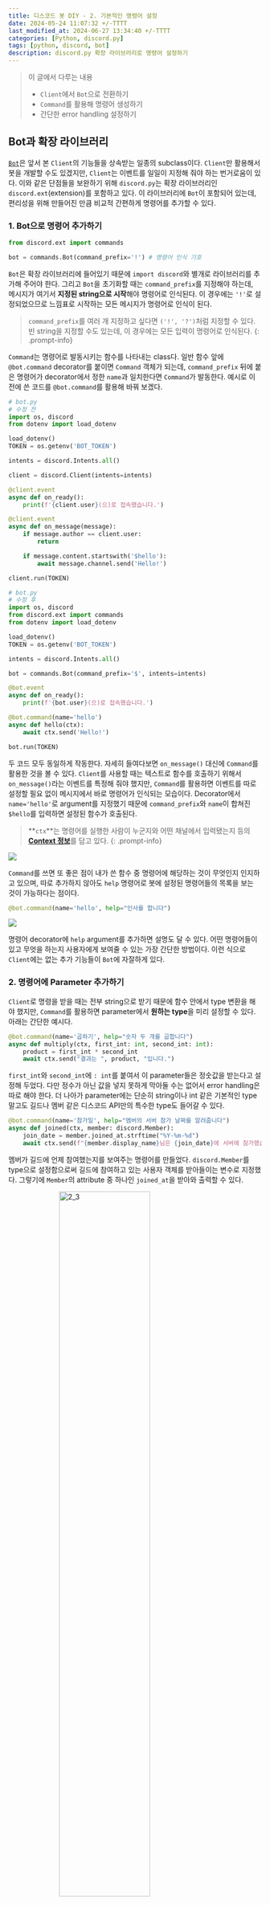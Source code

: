 ```yaml
---
title: 디스코드 봇 DIY - 2. 기본적인 명령어 설정
date: 2024-05-24 11:07:32 +/-TTTT
last_modified_at: 2024-06-27 13:34:40 +/-TTTT
categories: [Python, discord.py]
tags: [python, discord, bot]
description: discord.py 확장 라이브러리로 명령어 설정하기
---
```


> 이 글에서 다루는 내용
> - `Client`에서 `Bot`으로 전환하기
> - `Command`를 활용해 명령어 생성하기
> - 간단한 error handling 설정하기

## Bot과 확장 라이브러리

[`Bot`](https://discordpy.readthedocs.io/en/stable/ext/commands/api.html?#bot)은 앞서 본 `Client`의 기능들을 상속받는 일종의 subclass이다. `Client`만 활용해서 봇을 개발할 수도 있겠지만, `Client`는 이벤트를 일일이 지정해 줘야 하는 번거로움이 있다. 이와 같은 단점들을 보완하기 위해 `discord.py`는 확장 라이브러리인 `discord.ext`(extension)를 포함하고 있다. 이 라이브러리에 `Bot`이 포함되어 있는데, 편리성을 위해 만들어진 만큼 비교적 간편하게 명령어를 추가할 수 있다. 

### 1. Bot으로 명령어 추가하기

```python
from discord.ext import commands

bot = commands.Bot(command_prefix='!') # 명령어 인식 기호
```

`Bot`은 확장 라이브러리에 들어있기 때문에 `import discord`와 별개로 라이브러리를 추가해 주어야 한다. 그리고 `Bot`을 초기화할 때는 `command_prefix`를 지정해야 하는데, 메시지가 여기서 **지정된 string으로 시작**해야 명령어로 인식된다. 이 경우에는 `'!'`로 설정되었으므로 느낌표로 시작하는 모든 메시지가 명령어로 인식이 된다.

> `command_prefix`를 여러 개 지정하고 싶다면 `('!', '?')`처럼 지정할 수 있다. 빈 string을 지정할 수도 있는데, 이 경우에는 모든 입력이 명령어로 인식된다.
{: .prompt-info}

`Command`는 명령어로 발동시키는 함수를 나타내는 class다. 일반 함수 앞에 `@bot.command` decorator를 붙이면 `Command` 객체가 되는데, `command_prefix` 뒤에 붙은 명령어가 decorator에서 정한 `name`과 일치한다면 `Command`가 발동한다. 예시로 이전에 쓴 코드를 `@bot.command`를 활용해 바꿔 보겠다. 

```python
# bot.py 
# 수정 전
import os, discord
from dotenv import load_dotenv

load_dotenv()
TOKEN = os.getenv('BOT_TOKEN')

intents = discord.Intents.all()

client = discord.Client(intents=intents)

@client.event
async def on_ready():
    print(f'{client.user}(으)로 접속했습니다.')

@client.event
async def on_message(message):
    if message.author == client.user:
        return

    if message.content.startswith('$hello'):
        await message.channel.send('Hello!')

client.run(TOKEN)
```

```python
# bot.py 
# 수정 후
import os, discord
from discord.ext import commands
from dotenv import load_dotenv

load_dotenv()
TOKEN = os.getenv('BOT_TOKEN')

intents = discord.Intents.all()

bot = commands.Bot(command_prefix='$', intents=intents)

@bot.event
async def on_ready():
    print(f'{bot.user}(으)로 접속했습니다.')

@bot.command(name='hello')
async def hello(ctx):
    await ctx.send('Hello!')

bot.run(TOKEN)
```

두 코드 모두 동일하게 작동한다. 자세히 들여다보면 `on_message()` 대신에 `Command`를 활용한 것을 볼 수 있다. `Client`를 사용할 때는 텍스트로 함수를 호출하기 위해서 `on_message()`라는 이벤트를 특정해 줘야 했지만, `Command`를 활용하면 이벤트를 따로 설정할 필요 없이 메시지에서 바로 명령어가 인식되는 모습이다. Decorator에서 `name='hello'`로 argument를 지정했기 때문에 `command_prefix`와 `name`이 합쳐진 `$hello`를 입력하면 설정된 함수가 호출된다. 

> **`ctx`**는 명령어를 실행한 사람이 누군지와 어떤 채널에서 입력됐는지 등의 [**Context 정보**](https://discordpy.readthedocs.io/en/latest/ext/commands/commands.html#invocation-context)를 담고 있다.
{: .prompt-info}

![](/assets/img/discord%20bot/2_1.png)

`Command`를 쓰면 또 좋은 점이 내가 쓴 함수 중 명령어에 해당하는 것이 무엇인지 인지하고 있으며, 따로 추가하지 않아도 `help` 명령어로 봇에 설정된 명령어들의 목록을 보는 것이 가능하다는 점이다.

```python
@bot.command(name='hello', help="인사를 합니다")
```

![](/assets/img/discord%20bot/2_2.png)

명령어 decorator에 `help` argument를 추가하면 설명도 달 수 있다. 어떤 명령어들이 있고 무엇을 하는지 사용자에게 보여줄 수 있는 가장 간단한 방법이다. 이런 식으로 `Client`에는 없는 추가 기능들이 `Bot`에 자잘하게 있다.

### 2. 명령어에 Parameter 추가하기

`Client`로 명령을 받을 때는 전부 string으로 받기 때문에 함수 안에서 type 변환을 해야 했지만, `Command`를 활용하면 parameter에서 **원하는 type**을 미리 설정할 수 있다. 아래는 간단한 예시다.

```python
@bot.command(name='곱하기', help="숫자 두 개를 곱합니다")
async def multiply(ctx, first_int: int, second_int: int):
    product = first_int * second_int
    await ctx.send("결과는 ", product, "입니다.")
```

`first_int`와 `second_int`에 `: int`를 붙여서 이 parameter들은 정숫값을 받는다고 설정해 두었다. 다만 정수가 아닌 값을 넣지 못하게 막아둘 수는 없어서 error handling은 따로 해야 한다. 더 나아가 parameter에는 단순히 string이나 int 같은 기본적인 type 말고도 길드나 멤버 같은 디스코드 API만의 특수한 type도 들어갈 수 있다.

```python
@bot.command(name='참가일', help="멤버의 서버 참가 날짜를 알려줍니다")
async def joined(ctx, member: discord.Member):
    join_date = member.joined_at.strftime("%Y-%m-%d")
    await ctx.send(f"{member.display_name}님은 {join_date}에 서버에 참가했습니다.")
```

멤버가 길드에 언제 참여했는지를 보여주는 명령어를 만들었다. `discord.Member`를 type으로 설정함으로써 길드에 참여하고 있는 사용자 객체를 받아들이는 변수로 지정했다. 그렇기에 `Member`의 attribute 중 하나인 `joined_at`을 받아와 출력할 수 있다.

<img src="/assets/img/discord bot/2_3.png" alt="2_3" style="display: block; margin-left: auto; margin-right: auto; width: 60%;">

이런 식으로 `Member`가 현재 길드에 언제 참가했는지 보여준다. 참고로 `Member.display_name`은 채팅 등 디스코드 인터페이스에 보이는 길드 내 별명, `Member.name`은 사용자명, `Member.id`는 변하지 않는 사용자 고유 ID니, 적재적소에 활용할 수 있도록 하자.

### 3. 명령어 Exception 관리하기

```python
@multiply.error
async def multiply_error(ctx, error):
    if isinstance(error, commands.BadArgument):
        await ctx.send("오류: 정수 두 개를 입력해 주세요.")
```

확장 라이브러리의 장점이 여기 또 있다. `Command`의 **exception을 넘겨받아** 따로 error handling을 할 수 있는 건데, 위의 경우 argument가 정해진 type과 다르게 주어질 때 발생하는 `BadArgument`를 처리하고 있다. 

> `Commands`에서 발생할 수 있는 exception 목록은 [여기](https://discordpy.readthedocs.io/en/latest/ext/commands/api.html?error#exceptions)서 확인할 수 있다.
{: .prompt-info}

![](/assets/img/discord%20bot/2_4.png) | ![](/assets/img/discord%20bot/2_5.png)

정상적으로 정수가 주어졌을 때와 그렇지 않아 exception이 발생했을 때 각각 다른 응답을 하는 것을 볼 수 있다. 

이외에도 parameter마다 설명을 추가하거나 생성된 리스트에서 변수를 정하는 식으로 오류를 원천 차단 하는 방법이 있지만 다음에 다른 명령어 시스템을 다룰 때 정리해 보겠다. 

## 부록

### i. 전체 코드
<details>
<summary>코드 보기</summary>
<div markdown="1">
    ```python
    # bot.py
    import os, discord
    from discord.ext import commands
    from dotenv import load_dotenv

    load_dotenv()
    TOKEN = os.getenv('BOT_TOKEN')

    intents = discord.Intents.all()

    bot = commands.Bot(command_prefix='$', intents=intents)

    @bot.event
    async def on_ready():
        print(f'{bot.user}(으)로 접속했습니다.')

    @bot.command(name='hello', help="인사를 합니다")
    async def hello(ctx):
        await ctx.send("Hello!")

    @bot.command(name='곱하기', help="숫자 두 개를 곱합니다")
    async def multiply(ctx, first_int: int, second_int: int):
        await ctx.send(f"결과는 {product}입니다.")
            
    @bot.command(name='참가일', help="멤버의 서버 참가 날짜를 알려줍니다")
    async def joined(ctx, member: discord.Member):
        join_date = member.joined_at.strftime("%Y-%m-%d")
        await ctx.send(f"{member.display_name}님은 {join_date}에 서버에 참가했습니다.")

    @multiply.error
    async def multiply_error(ctx, error):
        if isinstance(error, commands.BadArgument):
            await ctx.send("오류: 정수 두 개를 입력해 주세요.")

    bot.run(TOKEN)
    ```
</div>
</details>

### ii. 폴더 구조

```tree
📦Discord Bot
 ┣ 📜.env
 ┗ 📜bot.py
```

### iii. 깃허브 리포지토리

<https://github.com/sunwoo-j/discord-bot-diy>